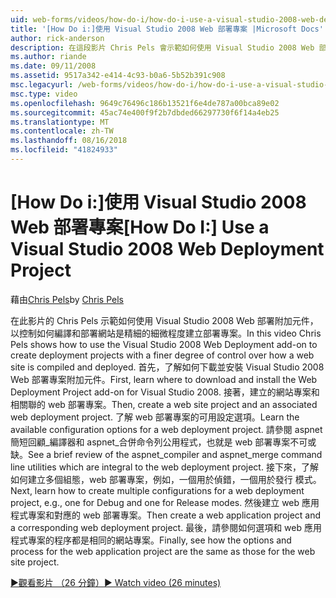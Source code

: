 ```yaml
---
uid: web-forms/videos/how-do-i/how-do-i-use-a-visual-studio-2008-web-deployment-project
title: '[How Do i:]使用 Visual Studio 2008 Web 部署專案 |Microsoft Docs'
author: rick-anderson
description: 在這段影片 Chris Pels 會示範如何使用 Visual Studio 2008 Web 部署的附加元件，以更精細的程度的控制能力如何建立部署專案...
ms.author: riande
ms.date: 09/11/2008
ms.assetid: 9517a342-e414-4c93-b0a6-5b52b391c908
msc.legacyurl: /web-forms/videos/how-do-i/how-do-i-use-a-visual-studio-2008-web-deployment-project
msc.type: video
ms.openlocfilehash: 9649c76496c186b13521f6e4de787a00bca89e02
ms.sourcegitcommit: 45ac74e400f9f2b7dbded66297730f6f14a4eb25
ms.translationtype: MT
ms.contentlocale: zh-TW
ms.lasthandoff: 08/16/2018
ms.locfileid: "41824933"
---
```

<a name="how-do-i-use-a-visual-studio-2008-web-deployment-project"></a><span data-ttu-id="1ead7-103">[How Do i:]使用 Visual Studio 2008 Web 部署專案</span><span class="sxs-lookup"><span data-stu-id="1ead7-103">[How Do I:] Use a Visual Studio 2008 Web Deployment Project</span></span>
====================
<span data-ttu-id="1ead7-104">藉由[Chris Pels](https://twitter.com/chrispels)</span><span class="sxs-lookup"><span data-stu-id="1ead7-104">by [Chris Pels](https://twitter.com/chrispels)</span></span>

<span data-ttu-id="1ead7-105">在此影片的 Chris Pels 示範如何使用 Visual Studio 2008 Web 部署附加元件，以控制如何編譯和部署網站是精細的細微程度建立部署專案。</span><span class="sxs-lookup"><span data-stu-id="1ead7-105">In this video Chris Pels shows how to use the Visual Studio 2008 Web Deployment add-on to create deployment projects with a finer degree of control over how a web site is compiled and deployed.</span></span> <span data-ttu-id="1ead7-106">首先，了解如何下載並安裝 Visual Studio 2008 Web 部署專案附加元件。</span><span class="sxs-lookup"><span data-stu-id="1ead7-106">First, learn where to download and install the Web Deployment Project add-on for Visual Studio 2008.</span></span> <span data-ttu-id="1ead7-107">接著，建立的網站專案和相關聯的 web 部署專案。</span><span class="sxs-lookup"><span data-stu-id="1ead7-107">Then, create a web site project and an associated web deployment project.</span></span> <span data-ttu-id="1ead7-108">了解 web 部署專案的可用設定選項。</span><span class="sxs-lookup"><span data-stu-id="1ead7-108">Learn the available configuration options for a web deployment project.</span></span> <span data-ttu-id="1ead7-109">請參閱 aspnet 簡短回顧\_編譯器和 aspnet\_合併命令列公用程式，也就是 web 部署專案不可或缺。</span><span class="sxs-lookup"><span data-stu-id="1ead7-109">See a brief review of the aspnet\_compiler and aspnet\_merge command line utilities which are integral to the web deployment project.</span></span> <span data-ttu-id="1ead7-110">接下來，了解如何建立多個組態，web 部署專案，例如，一個用於偵錯，一個用於發行 模式。</span><span class="sxs-lookup"><span data-stu-id="1ead7-110">Next, learn how to create multiple configurations for a web deployment project, e.g., one for Debug and one for Release modes.</span></span> <span data-ttu-id="1ead7-111">然後建立 web 應用程式專案和對應的 web 部署專案。</span><span class="sxs-lookup"><span data-stu-id="1ead7-111">Then create a web application project and a corresponding web deployment project.</span></span> <span data-ttu-id="1ead7-112">最後，請參閱如何選項和 web 應用程式專案的程序都是相同的網站專案。</span><span class="sxs-lookup"><span data-stu-id="1ead7-112">Finally, see how the options and process for the web application project are the same as those for the web site project.</span></span>

[<span data-ttu-id="1ead7-113">&#9654;觀看影片 （26 分鐘）</span><span class="sxs-lookup"><span data-stu-id="1ead7-113">&#9654; Watch video (26 minutes)</span></span>](https://channel9.msdn.com/Blogs/ASP-NET-Site-Videos/how-do-i-use-a-visual-studio-2008-web-deployment-project)
